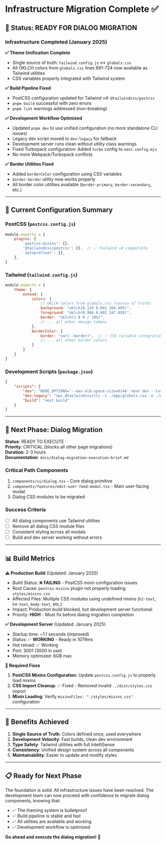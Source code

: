 # Infrastructure Migration Complete ✅

## 🎉 **Status: READY FOR DIALOG MIGRATION**

### **Infrastructure Completed** (January 2025)

**✅ Theme Unification Complete**

- Single source of truth: `tailwind.config.js` ↔ `globals.css`
- All OKLCH colors from `globals.css` lines 691-724 now available as Tailwind utilities
- CSS variables properly integrated with Tailwind system

**✅ Build Pipeline Fixed**

- PostCSS configuration updated for Tailwind v4: `@tailwindcss/postcss`
- `pnpm build` successful with zero errors
- `pnpm lint` warnings addressed (non-breaking)

**✅ Development Workflow Optimized**

- Updated `pnpm dev` to use unified configuration (no more standalone CLI issues)
- Legacy dev script moved to `dev:legacy` for fallback
- Development server runs clean without utility class warnings
- Fixed Turbopack configuration: Added `turbo` config to `next.config.mjs`
- No more Webpack/Turbopack conflicts

**✅ Border Utilities Fixed**

- Added `borderColor` configuration using CSS variables
- `border-border` utility now works properly
- All border color utilities available (`border-primary`, `border-secondary`, etc.)

---

## 🔧 **Current Configuration Summary**

### **PostCSS** (`postcss.config.js`)

```js
module.exports = {
    plugins: {
        'postcss-mixins': {},
        '@tailwindcss/postcss': {},  // ✅ Tailwind v4 compatible
        'autoprefixer': {},
    },
}
```

### **Tailwind** (`tailwind.config.js`)

```js
module.exports = {
    theme: {
        extend: {
            colors: {
                // OKLCH colors from globals.css (source of truth)
                background: "oklch(0.129 0.042 264.695)",
                foreground: "oklch(0.984 0.003 247.858)",
                border: "oklch(1 0 0 / 10%)",
                // ... all other design tokens
            },
            borderColor: {
                border: "var(--border)",  // ✅ CSS variable integration
                // ... all other border colors
            }
        }
    }
}
```

### **Development Scripts** (`package.json`)

```json
{
    "scripts": {
        "dev": "NODE_OPTIONS='--max-old-space-size=6144' next dev --turbopack",
        "dev:legacy": "npx @tailwindcss/cli -i ./app/globals.css -o ./dist/styles.css --watch & next dev --turbo",
        "build": "next build"
    }
}
```

---

## 🎯 **Next Phase: Dialog Migration**

**Status**: READY TO EXECUTE  
**Priority**: CRITICAL (blocks all other page migrations)  
**Duration**: 2-3 hours  
**Documentation**: `docs/dialog-migration-execution-brief.md`

### **Critical Path Components**

1. `components/ui/dialog.tsx` - Core dialog primitive
2. `components/features/edit-user-feed-modal.tsx` - Main user-facing modal
3. Dialog CSS modules to be migrated

### **Success Criteria**

- [ ] All dialog components use Tailwind utilities
- [ ] Remove all dialog CSS module files
- [ ] Consistent styling across all modals
- [ ] Build and dev server working without errors

---

## 📊 **Build Metrics**

**⚠️ Production Build** (Updated: January 2025)

- Build Status: ❌ **FAILING** - PostCSS mixin configuration issues
- Root Cause: `postcss-mixins` plugin not properly loading `styles/mixins.css`
- Affected Files: Multiple CSS modules using undefined mixins (`h2-text`, `h4-text`, `body-text`, etc.)
- Impact: Production build blocked, but development server functional
- Priority: **HIGH** - Must fix before dialog migration completion

**✅ Development Server** (Updated: January 2025)

- Startup time: ~1.1 seconds (improved)
- Status: ✅ **WORKING** - Ready in 1079ms
- Hot reload: ✅ Working
- Port: 3001 (3000 in use)
- Memory optimized: 6GB max

**🔧 Required Fixes**

1. **PostCSS Mixins Configuration**: Update `postcss.config.js` to properly load mixins
2. **CSS Import Cleanup**: ✅ Fixed - Removed invalid `../dist/styles.css` import
3. **Mixin Loading**: Verify `mixinsFiles: "./styles/mixins.css"` configuration

---

## 🚀 **Benefits Achieved**

1. **Single Source of Truth**: Colors defined once, used everywhere
2. **Development Velocity**: Fast builds, clean dev environment
3. **Type Safety**: Tailwind utilities with full IntelliSense
4. **Consistency**: Unified design system across all components
5. **Maintainability**: Easier to update and modify styles

---

## 📋 **Ready for Next Phase**

The foundation is solid. All infrastructure issues have been resolved. The development team can now proceed with confidence to migrate dialog components, knowing that:

- ✅ The theming system is bulletproof
- ✅ Build pipeline is stable and fast
- ✅ All utilities are available and working
- ✅ Development workflow is optimized

**Go ahead and execute the dialog migration!** 🚀
